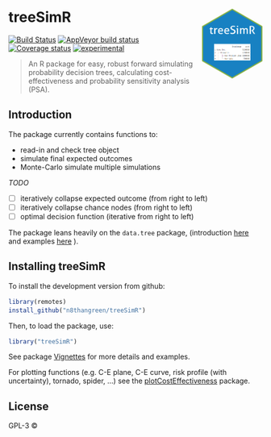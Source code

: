 
# treeSimR <img src="hexSticker.png" height="139" align="right"/>

[![Build
Status](https://travis-ci.org/Health-Economics-in-R/CEdecisiontree.svg?branch=master)](https://travis-ci.org/n8thangreen/treeSimR)
[![AppVeyor build
status](https://ci.appveyor.com/api/projects/status/github/Health-Economics-in-R/CEdecisiontree?branch=master&svg=true)](https://ci.appveyor.com/project/Hn8thangreen/treeSimR)
[![Coverage
status](https://codecov.io/gh/Health-Economics-in-R/CEdecisiontree/branch/master/graph/badge.svg)](https://codecov.io/github/n8thangreen/treeSimR?branch=master)
[![experimental](http://badges.github.io/stability-badges/dist/experimental.svg)](http://github.com/badges/stability-badges)

<!-- README.md is generated from README.Rmd. Please edit that file -->

> An R package for easy, robust forward simulating probability decision
trees, calculating cost-effectiveness and probability sensitivity
analysis (PSA).

## Introduction

The package currently contains functions to:

  - read-in and check tree object
  - simulate final expected outcomes
  - Monte-Carlo simulate multiple simulations

*TODO*

  - [ ] iteratively collapse expected outcome (from right to left)
  - [ ] iteratively collapse chance nodes (from right to left)
  - [ ] optimal decision function (iterative from right to left)

The package leans heavily on the `data.tree` package, (introduction
[here](https://cran.r-project.org/web/packages/data.tree/vignettes/data.tree.html)
and examples
[here](https://cran.r-project.org/web/packages/data.tree/vignettes/applications.html)
).

## Installing treeSimR

To install the development version from github:

``` r
library(remotes)
install_github("n8thangreen/treeSimR")
```

Then, to load the package, use:

``` r
library("treeSimR")
```

See package
[Vignettes](https://n8thangreen.github.io/treeSimR/articles/vignette_main.html)
for more details and examples.

For plotting functions (e.g. C-E plane, C-E curve, risk profile (with
uncertainty), tornado, spider, …) see the
[plotCostEffectiveness](https://github.com/n8thangreen/plotCostEffectiveness)
package.

## License

GPL-3 ©
